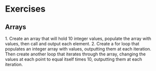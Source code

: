 <h1>Exercises</h1>  
<h2>Arrays</h2>
1. Create an array that will hold 10 integer values, populate the array with values, then call and output each element.  
2. Create a for loop that populates an integer array with values, outputting them at each iteration.
Then create another loop that iterates through the array, changing the values at each point to equal itself times 10, outputting them at each iteration.

